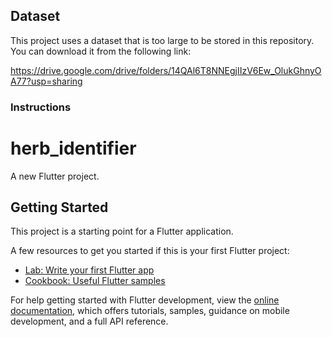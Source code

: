 ## Dataset

This project uses a dataset that is too large to be stored in this repository. You can download it from the following link:

https://drive.google.com/drive/folders/14QAl6T8NNEgjIIzV6Ew_OlukGhnyOA77?usp=sharing

### Instructions



# herb_identifier

A new Flutter project.

## Getting Started

This project is a starting point for a Flutter application.

A few resources to get you started if this is your first Flutter project:

- [Lab: Write your first Flutter app](https://docs.flutter.dev/get-started/codelab)
- [Cookbook: Useful Flutter samples](https://docs.flutter.dev/cookbook)

For help getting started with Flutter development, view the
[online documentation](https://docs.flutter.dev/), which offers tutorials,
samples, guidance on mobile development, and a full API reference.
